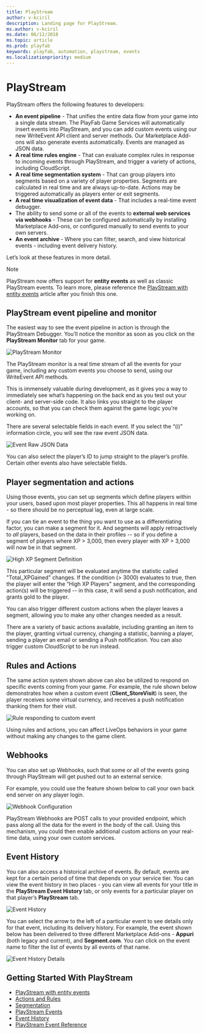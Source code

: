 ```yaml
---
title: PlayStream
author: v-kciril
description: Landing page for PlayStream.
ms.author: v-kciril
ms.date: 06/12/2018
ms.topic: article
ms.prod: playfab
keywords: playfab, automation, playstream, events
ms.localizationpriority: medium
---
```


# PlayStream

PlayStream offers the following features to developers:

- **An event pipeline** - That unifies the entire data flow from your game into a single data stream. The PlayFab Game Services will automatically insert events into PlayStream, and you can add custom events using our new WriteEvent API client and server methods. Our Marketplace Add-ons will also generate events automatically. Events are managed as JSON data.
- **A real time rules engine** - That can evaluate complex rules in response to incoming events through PlayStream, and trigger a variety of actions, including CloudScript.
- **A real time segmentation system** - That can group players into segments based on a variety of player properties. Segments are calculated in real time and are always up-to-date. Actions may be triggered automatically as players enter or exit segments.
- **A real time visualization of event data** - That includes a real-time event debugger.
- The ability to send some or all of the events to **external web services via webhooks** - These can be configured automatically by installing Marketplace Add-ons, or configured manually to send events to your own servers.
- **An event archive** - Where you can filter, search, and view historical events - including event delivery history.

Let’s look at these features in more detail.

> [!NOTE]
> PlayStream now offers support for **entity events** as well as classic PlayStream events. To learn more, please reference the [PlayStream with entity events](playstream-with-entity-events.md) article after you finish this one.

## PlayStream event pipeline and monitor

The easiest way to see the event pipeline in action is through the PlayStream Debugger. You’ll notice the monitor as soon as you click on the **PlayStream Monitor** tab for your game.

![PlayStream Monitor](media/playstream-monitor.png)

The PlayStream monitor is a real time stream of all the events for your game, including any custom events you choose to send, using our WriteEvent API methods.

This is immensely valuable during development, as it gives you a way to immediately see what’s happening on the back end as you test out your client- and server-side code. It also links you straight to the player accounts, so that you can check them against the game logic you’re working on.

There are several selectable fields in each event. If you select the “(i)” information circle, you will see the raw event JSON data.

![Event Raw JSON Data](media/playstream-event-rawjson.png)

You can also select the player’s ID to jump straight to the player’s profile. Certain other events also have selectable fields.

## Player segmentation and actions

Using those events, you can set up segments which define players within your users, based upon most player properties. This all happens in real time - so there should be no perceptual lag, even at large scale.

If you can tie an event to the thing you want to use as a differentiating factor, you can make a segment for it. And segments will apply retroactively to *all* players, based on the data in their profiles -- so if you define a segment of players where XP > 3,000, then every player with XP > 3,000 will now be in that segment.

![High XP Segment Definition](media/playstream-segment-highxp.png)

This particular segment will be evaluated anytime the statistic called "Total_XPGained" changes. If the condition (> 3000) evaluates to true, then the player will enter the “High XP Players" segment, and the corresponding action(s) will be triggered -- in this case, it will send a push notification, and grants gold to the player.

You can also trigger different custom actions when the player leaves a segment, allowing you to make any other changes needed as a result.

There are a variety of basic actions available, including granting an item to the player, granting virtual currency, changing a statistic, banning a player, sending a player an email or sending a Push notification. You can also trigger custom CloudScript to be run instead.

## Rules and Actions

The same action system shown above can also be utilized to respond on specific events coming from your game. For example, the rule shown below demonstrates how when a custom event (**Client_StoreVisit**) is seen, the player receives some virtual currency, and receives a push notification thanking them for their visit.

![Rule responding to custom event](media/playstream-rule.png)

Using rules and actions, you can affect LiveOps behaviors in your game without making any changes to the game client.

## Webhooks

You can also set up Webhooks, such that some or all of the events going through PlayStream will get pushed out to an external service.

For example, you could use the feature shown below to call your own back end server on any player login.

![Webhook Configuration](media/playstream-webhook.png)

PlayStream Webhooks are POST calls to your provided endpoint, which pass along all the data for the event in the body of the call. Using this mechanism, you could then enable additional custom actions on your real-time data, using your own custom services.

## Event History

You can also access a historical archive of events. By default, events are kept for a certain period of time that depends on your service tier. You can view the event history in two places - you can view all events for your title in the **PlayStream Event History** tab, or only events for a particular player on that player’s **PlayStream** tab. 

![Event History](media/playstream-eventHistory.png)

You can select the arrow to the left of a particular event to see details only for that event, including its delivery history. For example, the event shown below has been delivered to three different Marketplace Add-ons - **Appuri** (both legacy and current), and **Segment.com**. You can click on the event name to filter the list of events by all events of that name. 

![Event History Details](media/playstream-eventHistoryDetails.png)

## Getting Started With PlayStream

- [PlayStream with entity events](playstream-with-entity-events.md)
- [Actions and Rules](../actions-rules/index.md)
- [Segmentation](../../analytics/segmentation/index.md)
- [PlayStream Events](../../analytics/metrics/playstream-events.md)
- [Event History](../../analytics/metrics/event-history.md)
- [PlayStream Event Reference](../../../api-references/events/index.md)
